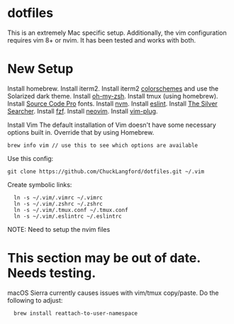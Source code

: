 dotfiles
========
This is an extremely Mac specific setup. Additionally, the vim configuration requires vim 8+ or nvim. It has been tested and works with both.

New Setup
========
Install homebrew.
Install iterm2.
Install iterm2 [colorschemes](https://github.com/mbadolato/iTerm2-Color-Schemes) and use the Solarized dark theme.
Install [oh-my-zsh](https://github.com/robbyrussell/oh-my-zsh).
Install tmux (using homebrew).
Install [Source Code Pro](https://github.com/adobe-fonts/source-code-pro) fonts.
Install [nvm](https://github.com/creationix/nvm).
Install [eslint](https://www.npmjs.com/package/eslint-config-airbnb).
Install [The Silver Searcher](https://github.com/ggreer/the_silver_searcher).
Install [fzf](https://github.com/junegunn/fzf).
Install [neovim](https://github.com/neovim/neovim).
Install [vim-plug](https://github.com/junegunn/vim-plug).

Install Vim
The default installation of Vim doesn't have some necessary options built in. Override that by using Homebrew.
```
brew info vim // use this to see which options are available
```

Use this config:
```
git clone https://github.com/ChuckLangford/dotfiles.git ~/.vim
```

Create symbolic links:
```
  ln -s ~/.vim/.vimrc ~/.vimrc
  ln -s ~/.vim/.zshrc ~/.zshrc
  ln -s ~/.vim/.tmux.conf ~/.tmux.conf
  ln -s ~/.vim/.eslintrc ~/.eslintrc
```

NOTE: Need to setup the nvim files


# This section may be out of date. Needs testing.
macOS Sierra currently causes issues with vim/tmux copy/paste. Do the following to adjust:
```
  brew install reattach-to-user-namespace
```
